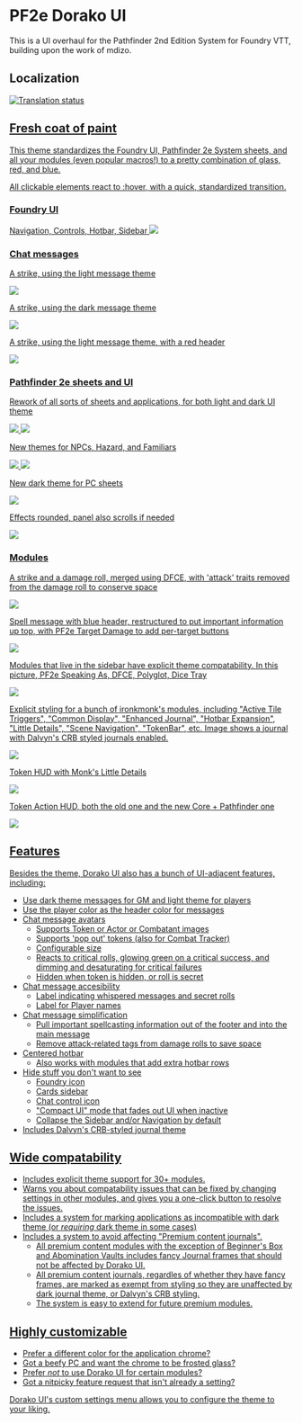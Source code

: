 # PF2e Dorako UI

This is a UI overhaul for the Pathfinder 2nd Edition System for Foundry VTT, building upon the work of mdizo.

## Localization

<a href="https://weblate.foundryvtt-hub.com/engage/pf2e-dorako-ui/">
<img src="https://weblate.foundryvtt-hub.com/widgets/pf2e-dorako-ui/-/multi-auto.svg" alt="Translation status" />

## Fresh coat of paint

This theme standardizes the Foundry UI, Pathfinder 2e System sheets, and all your modules (even popular macros!) to a pretty combination of glass, red, and blue.

All clickable elements react to :hover, with a quick, standardized transition.

### Foundry UI

Navigation, Controls, Hotbar, Sidebar
<img src="./promo/web/red-blue-glass.jpg">

### Chat messages

A strike, using the light message theme

<img src="./promo/web/strike-light-theme.jpg">

A strike, using the dark message theme

<img src="./promo/web/strike-dark-theme.jpg">

A strike, using the light message theme, with a red header

<img src="./promo/web/strike-light-theme-red-header.jpg">

### Pathfinder 2e sheets and UI

Rework of all sorts of sheets and applications, for both light and dark UI theme

<img src="./promo/web/item-light-theme.jpg">
<img src="./promo/web/item-dark-theme.jpg">

New themes for NPCs, Hazard, and Familiars

<img src="./promo/web/npc-hazard-light-theme.jpg">
<img src="./promo/web/npc-hazard-dark-theme.jpg">

New dark theme for PC sheets

<img src="./promo/web/pc-dark-theme.jpg">

Effects rounded, panel also scrolls if needed

<img src="./promo/web/effect-panel.jpg">

### Modules

A strike and a damage roll, merged using DFCE, with 'attack' traits removed from the damage roll to conserve space

<img src="./promo/web/strike-dfce-merge-strip-tags.jpg">

Spell message with blue header, restructured to put important information up top, with PF2e Target Damage to add per-target buttons

<img src="./promo/web/spell-message-restructure.jpg">

Modules that live in the sidebar have explicit theme compatability. In this picture, PF2e Speaking As, DFCE, Polyglot, Dice Tray

<img src="./promo/web/sidebar-modules.jpg">

Explicit styling for a bunch of ironkmonk's modules, including "Active Tile Triggers", "Common Display", "Enhanced Journal", "Hotbar Expansion", "Little Details", "Scene Navigation", "TokenBar", etc.
Image shows a journal with Dalvyn's CRB styled journals enabled.

<img src="./promo/web/monks.jpg">

Token HUD with Monk's Little Details

<img src="./promo/web/token-hud-monk.jpg">

Token Action HUD, both the old one and the new Core + Pathfinder one

<img src="./promo/web/token-action-hud.jpg">

## Features

Besides the theme, Dorako UI also has a bunch of UI-adjacent features, including:

- Use dark theme messages for GM and light theme for players
- Use the player color as the header color for messages
- Chat message avatars
  - Supports Token or Actor or Combatant images
  - Supports 'pop out' tokens (also for Combat Tracker)
  - Configurable size
  - Reacts to critical rolls, glowing green on a critical success, and dimming and desaturating for critical failures
  - Hidden when token is hidden, or roll is secret
- Chat message accesibility
  - Label indicating whispered messages and secret rolls
  - Label for Player names
- Chat message simplification
  - Pull important spellcasting information out of the footer and into the main message
  - Remove attack-related tags from damage rolls to save space
- Centered hotbar
  - Also works with modules that add extra hotbar rows
- Hide stuff you don't want to see
  - Foundry icon
  - Cards sidebar
  - Chat control icon
  - "Compact UI" mode that fades out UI when inactive
  - Collapse the Sidebar and/or Navigation by default
- Includes Dalvyn's CRB-styled journal theme

## Wide compatability

- Includes explicit theme support for 30+ modules.
- Warns you about compatability issues that can be fixed by changing settings in other modules, and gives you a one-click button to resolve the issues.
- Includes a system for marking applications as incompatible with dark theme (or _requiring_ dark theme in some cases)
- Includes a system to avoid affecting "Premium content journals".
  - All premium content modules with the exception of Beginner's Box and Abomination Vaults includes fancy Journal frames that should not be affected by Dorako UI.
  - All premium content journals, regardles of whether they have fancy frames, are marked as exempt from styling so they are unaffected by dark journal theme, or Dalvyn's CRB styling.
  - The system is easy to extend for future premium modules.

## Highly customizable

- Prefer a different color for the application chrome?
- Got a beefy PC and want the chrome to be frosted glass?
- Prefer _not_ to use Dorako UI for certain modules?
- Got a nitpicky feature request that isn't already a setting?

Dorako UI's custom settings menu allows you to configure the theme to your liking.
